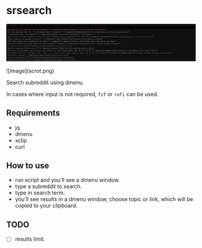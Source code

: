 # srsearch
<p align="center">
<img src="./scrot.png" />
</p>
![image](scrot.png)

Search subreddit using dmenu.

In cases where input is not required, `fzf` or `rofi` can be used.

## Requirements
- jq
- dmenu
- xclip
- curl

## How to use
- run script and you'll see a dmenu window.
- type a subreddit to search.
- type in search term.
- you'll see results in a dmenu window, choose topic or link, which will be copied to your clipboard.

## TODO
- [ ] results limit.
